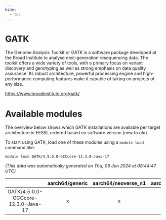 ```yaml
---
hide:
  - toc
---
```


GATK
====


The Genome Analysis Toolkit or GATK is a software package developed at the Broad Institute to analyse next-generation resequencing data. The toolkit offers a wide variety of tools, with a primary focus on variant discovery and genotyping as well as strong emphasis on data quality assurance. Its robust architecture, powerful processing engine and high-performance computing features make it capable of taking on projects of any size.

https://www.broadinstitute.org/gatk/
# Available modules


The overview below shows which GATK installations are available per target architecture in EESSI, ordered based on software version (new to old).

To start using GATK, load one of these modules using a `module load` command like:

```shell
module load GATK/4.5.0.0-GCCcore-12.3.0-Java-17
```

*(This data was automatically generated on Thu, 06 Jun 2024 at 08:44:47 UTC)*  

| |aarch64/generic|aarch64/neoverse_n1|aarch64/neoverse_v1|x86_64/generic|x86_64/amd/zen2|x86_64/amd/zen3|x86_64/intel/haswell|x86_64/intel/skylake_avx512|
| :---: | :---: | :---: | :---: | :---: | :---: | :---: | :---: | :---: |
|GATK/4.5.0.0-GCCcore-12.3.0-Java-17|x|x|x|x|x|x|x|x|

